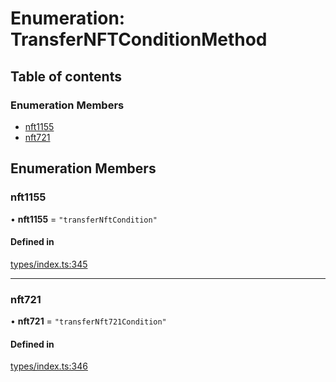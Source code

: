 # Enumeration: TransferNFTConditionMethod

## Table of contents

### Enumeration Members

- [nft1155](TransferNFTConditionMethod.md#nft1155)
- [nft721](TransferNFTConditionMethod.md#nft721)

## Enumeration Members

### nft1155

• **nft1155** = ``"transferNftCondition"``

#### Defined in

[types/index.ts:345](https://github.com/nevermined-io/react-components/blob/9f2a180/catalog/src/types/index.ts#L345)

___

### nft721

• **nft721** = ``"transferNft721Condition"``

#### Defined in

[types/index.ts:346](https://github.com/nevermined-io/react-components/blob/9f2a180/catalog/src/types/index.ts#L346)
